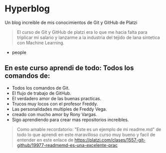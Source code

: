  # Hyperblog
Un blog increible de mis conocimientos de Git y GitHub de Platzi
>El curso de Git y GitHub de platzi era lo que me hacia falta para triplicar mi salario y lanzarme a la industria del tejido de lana sintetica con Machine Learning.
- people

## En este curso aprendi de todo: Todos los comandos de:
- Todos los comandos de Git.
- El flujo de trabajo de GitHub.
- El verdadero amor de las buenas practicas.
- Trucos muy locos con el profesor Freddy.
- Las personalidades multiples de Freddy Vega.
- creado con mucho amor by Rony Vargas.
- Sigo aprendiendo para crear mas repositorios increibles.
> Como amable recordatorio:  "Este es un ejemplo de mi readme.md" de todo lo que aprendi en este maravilloso curso muy bueno y facil de entender en este enlace de https://platzi.com/clases/1557-git-github/19977-readmemd-es-una-excelente-prac 
